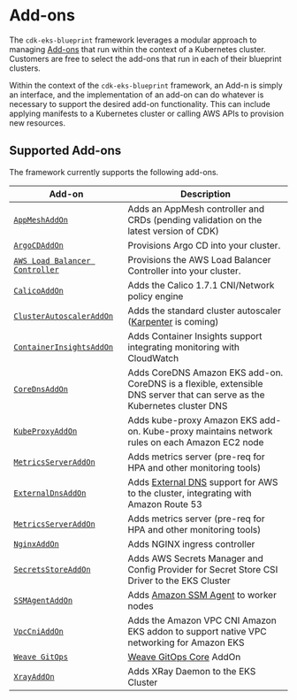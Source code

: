 # Add-ons

The `cdk-eks-blueprint` framework leverages a modular approach to managing [Add-ons](https://kubernetes.io/docs/concepts/cluster-administration/addons/) that run within the context of a Kubernetes cluster. Customers are free to select the add-ons that run in each of their blueprint clusters.

Within the context of the `cdk-eks-blueprint` framework, an Add-n is simply an interface, and the implementation of an add-on can do whatever is necessary to support the desired add-on functionality. This can include applying manifests to a Kubernetes cluster or calling AWS APIs to provision new resources. 

## Supported Add-ons

The framework currently supports the following add-ons.

| Add-on             | Description                                                                       |
|-------------------|-----------------------------------------------------------------------------------|
| [`AppMeshAddOn`](./app-mesh) | Adds an AppMesh controller and CRDs (pending validation on the latest version of CDK) |
| [`ArgoCDAddOn`](./argo-cd) | Provisions Argo CD into your cluster. |
| [`AWS Load Balancer Controller`](./aws-load-balancer-controller) | Provisions the AWS Load Balancer Controller into your cluster. |
| [`CalicoAddOn`](./calico) | Adds the Calico 1.7.1 CNI/Network policy engine |
| [`ClusterAutoscalerAddOn`](./cluster-autoscaler) | Adds the standard cluster autoscaler ([Karpenter](https://github.com/awslabs/karpenter) is coming)|
| [`ContainerInsightsAddOn`](./container-insights) | Adds Container Insights support integrating monitoring with CloudWatch |
| [`CoreDnsAddOn`](./coredns.md) | Adds CoreDNS Amazon EKS add-on. CoreDNS is a flexible, extensible DNS server that can serve as the Kubernetes cluster DNS |
| [`KubeProxyAddOn`](./kube-proxy.md) | Adds kube-proxy Amazon EKS add-on. Kube-proxy maintains network rules on each Amazon EC2 node |
| [`MetricsServerAddOn`](./metrics-server.md) | Adds metrics server (pre-req for HPA and other monitoring tools)|
| [`ExternalDnsAddOn`](./external-dns) | Adds [External DNS](https://github.com/kubernetes-sigs/external-dns) support for AWS to the cluster, integrating with Amazon Route 53
| [`MetricsServerAddOn`](./metrics-server) | Adds metrics server (pre-req for HPA and other monitoring tools)|
| [`NginxAddOn`](./nginx.md) | Adds NGINX ingress controller |
| [`SecretsStoreAddOn`](./secrets-store.md) |  Adds AWS Secrets Manager and Config Provider for Secret Store CSI Driver to the EKS Cluster |
| [`SSMAgentAddOn`](./ssm-agent.md) | Adds [Amazon SSM Agent](https://docs.aws.amazon.com/systems-manager/latest/userguide/ssm-agent.html) to worker nodes |
| [`VpcCniAddOn`](./vpc-cni.md) | Adds the Amazon VPC CNI Amazon EKS addon to support native VPC networking for Amazon EKS |
| [`Weave GitOps`](https://github.com/weaveworks/weave-gitops-ssp-addon) | [Weave GitOps Core](https://www.weave.works/product/gitops-core/) AddOn |
| [`XrayAddOn`](./xray) | Adds XRay Daemon to the EKS Cluster |